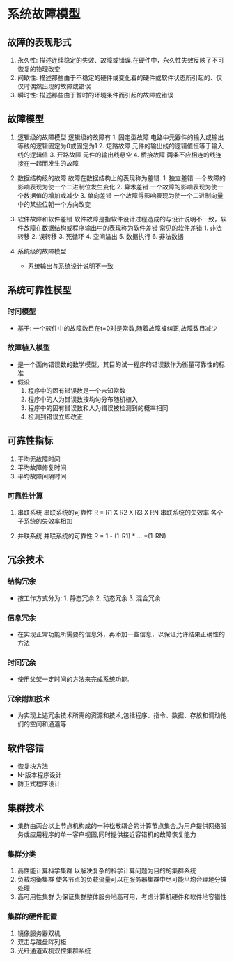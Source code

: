 # 系统故障模型
## 故障的表现形式
1. 永久性: 描述连续稳定的失效、故障或错误.在硬件中，永久性失效反映了不可恢复的物理改变
2. 间歇性: 描述那些由于不稳定的硬件或变化着的硬件或软件状态所引起的、仅仅时偶然出现的故障或错误
3. 瞬时性: 描述那些由于暂时的环境条件而引起的故障或错误

## 故障模型
1. 逻辑级的故障模型
    逻辑级的故障有
        1. 固定型故障
            电路中元器件的输入或输出等线的逻辑固定为0或固定为1
        2. 短路故障
            元件的输出线的逻辑值恒等于输入线的逻辑值
        3. 开路故障 
            元件的输出线悬空
        4. 桥接故障
            两条不应相连的线连接在一起而发生的故障
            
2. 数据结构级的故障
    故障在数据结构上的表现称为差错.
        1. 独立差错
            一个故障的影响表现为使一个二进制位发生变化
        2. 算术差错
            一个故障的影响表现为使一个数据值的增加或减少
        3. 单向差错
            一个故障得影响表现为使一个二进制向量中的某些位朝一个方向改变

3. 软件故障和软件差错
    软件故障是指软件设计过程造成的与设计说明不一致，软件故障在数据结构或程序输出中的表现称为软件差错
    常见的软件差错
        1. 非法转移
        2. 误转移
        3. 死循环
        4. 空间溢出
        5. 数据执行
        6. 非法数据
4. 系统级的故障模型
    - 系统输出与系统设计说明不一致
    
    
## 系统可靠性模型
### 时间模型
- 基于: 一个软件中的故障数目在t=0时是常数,随着故障被纠正,故障数目减少

### 故障植入模型
- 是一个面向错误数的数学模型，其目的试一程序的错误数作为衡量可靠性的标准
- 假设
    1. 程序中的固有错误数是一个未知常数
    2. 程序中的人为错误数按均匀分布随机植入
    3. 程序中的固有错误数和人为错误被检测到的概率相同
    4. 检测到错误立即改正
    

## 可靠性指标
1. 平均无故障时间
2. 平均故障修复时间
3. 平均故障间隔时间

### 可靠性计算
1. 串联系统
    串联系统的可靠性 R = R1 X R2 X R3 X RN
    串联系统的失效率 各个子系统的失效率相加
    
2. 并联系统
    并联系统的可靠性 R = 1 - (1-R1) * ... *(1-RN)
    
    
    

## 冗余技术
### 结构冗余
- 按工作方式分为: 1. 静态冗余 2. 动态冗余 3. 混合冗余
### 信息冗余
- 在实现正常功能所需要的信息外，再添加一些信息，以保证允许结果正确性的方法
### 时间冗余
- 使用父架一定时间的方法来完成系统功能.

### 冗余附加技术
- 为实现上述冗余技术所需的资源和技术,包括程序、指令、数据、存放和调动他们的空间和通道等



## 软件容错
- 恢复块方法
- N-版本程序设计
- 防卫式程序设计


## 集群技术
- 集群由两台以上节点机构成的一种松散耦合的计算节点集合,为用户提供网络服务或应用程序的单一客户视图,同时提供接近容错机的故障恢复能力

### 集群分类
1. 高性能计算科学集群
    以解决复杂的科学计算问题为目的的集群系统
2. 负载均衡集群
    使各节点的负载流量可以在服务器集群中尽可能平均合理地分摊处理
3. 高可用性集群
    为保证集群整体服务地高可用，考虑计算机硬件和软件地容错性
    
### 集群的硬件配置
1. 镜像服务器双机
2. 双击与磁盘阵列柜
3. 光纤通道双机双控集群系统